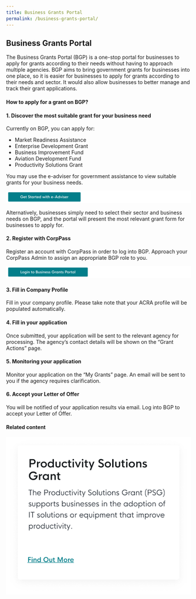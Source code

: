 ```yaml
---
title: Business Grants Portal
permalink: /business-grants-portal/
---
```


## Business Grants Portal

The Business Grants Portal (BGP) is a one-stop portal for businesses to apply for grants according to their needs without having to approach multiple agencies. BGP aims to bring government grants for businesses into one place, so it is easier for businesses to apply for grants according to their needs and sector. It would also allow businesses to better manage and track their grant applications. 

#### How to apply for a grant on BGP?

#### 1.	Discover the most suitable grant for your business need
Currently on BGP, you can apply for:
* Market Readiness Assistance 
* Enterprise Development Grant
* Business Improvement Fund
* Aviation Development Fund 
* Productivity Solutions Grant

You may use the e-adviser for government assistance to view suitable grants for your business needs. 

[![e-Adviser button](/images/gov-assist/ga_cta_button.png)](https://ea-staging.l1t.molb.gov.sg/)

Alternatively, businesses simply need to select their sector and business needs on BGP, and the portal will present the most relevant grant form for businesses to apply for. 

#### 2. Register with CorpPass
Register an account with CorpPass in order to log into BGP. Approach your CorpPass Admin to assign an appropriate BGP role to you. 

[![bgp button](/images/gov-assist/bgp_cta_button.png)](https://www.businessgrants.gov.sg/)

#### 3. Fill in Company Profile
Fill in your company profile. Please take note that your ACRA profile will be populated automatically. 

#### 4. Fill in your application
Once submitted, your application will be sent to the relevant agency for processing. The agency’s contact details will be shown on the “Grant Actions” page. 

#### 5. Monitoring your application
Monitor your application on the “My Grants” page. An email will be sent to you if the agency requires clarification. 

#### 6. Accept your Letter of Offer
You will be notified of your application results via email. Log into BGP to accept your Letter of Offer.

#### Related content

[![PSG](/images/gov-assist/psg.png "Productivity Solutions Grant")](/productivity-solutions-grant/)
